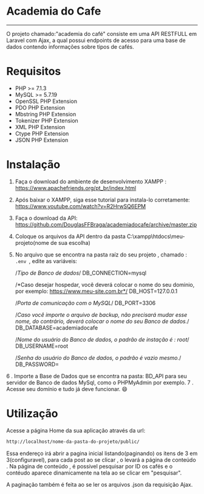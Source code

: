 # Academia do Cafe 
---
O projeto chamado:"academia do café" consiste em uma API RESTFULL em Laravel com Ajax, a qual possui endpoints de acesso para uma base de dados contendo informações sobre tipos de cafés.
# Requisitos
* PHP >= 7.1.3
* MySQL >= 5.7.19
* OpenSSL PHP Extension
* PDO PHP Extension
* Mbstring PHP Extension
* Tokenizer PHP Extension
* XML PHP Extension
* Ctype PHP Extension
* JSON PHP Extension

# Instalação 
1. Faça o download do ambiente de desenvolvimento XAMPP : https://www.apachefriends.org/pt_br/index.html
2.  Após baixar o XAMPP, siga esse tutorial para instala-lo corretamente: https://www.youtube.com/watch?v=R2HrwSQ6EPM
3.  Faça o download da API: https://github.com/DouglasFFBraga/academiadocafe/archive/master.zip
4.  Coloque os arquivos da API dentro da pasta C:\xampp\htdocs\meu-projeto(nome de sua escolha)
5. No arquivo que se encontra na pasta raíz do seu projeto , chamado :
`.env `, edite as variáveis:

    /*Tipo de Banco de dados*/
    DB_CONNECTION=mysql  
	
    /*Caso desejar hospedar, você deverá colocar o nome do seu dominio, por exemplo: https://www.meu-site.com.br*/
    DB_HOST=127.0.0.1
	
    /*Porta de comunicação com o MySQL*/
    DB_PORT=3306
	
    /*Caso você importe o arquivo de backup, não precisará mudar esse nome, do contrário, deverá colocar o nome do seu Banco de dados.*/
    DB_DATABASE=academiadocafe
	
    /*Nome do usuário do Banco de dados, o padrão de instação é : root*/
    DB_USERNAME=root
	
    /*Senha do usuário do Banco de dados, o padrão é vazio mesmo.*/
    DB_PASSWORD=

6 .  Importe a Base de Dados que se encontra na pasta: BD_API para seu servidor de Banco de dados MySql, como o PHPMyAdmin por exemplo.
7 .  Acesse seu domínio e tudo já deve funcionar. :smile:

# Utilização
Acesse a página Home da sua aplicação através da url:
```sh
http://localhost/nome-da-pasta-do-projeto/public/
```
Essa endereço irá abrir a pagina inicial listando(paginando) os itens de 3 em 3(configuravel), para cada post ao se clicar , o levará a página de conteúdo .
Na página de conteúdo , é possivel pesquisar por ID os cafés e o contéudo aparece dinamicamente na tela ao se clicar em "pesquisar".

A paginação também é feita ao se ler os arquivos .json da requisição Ajax.
